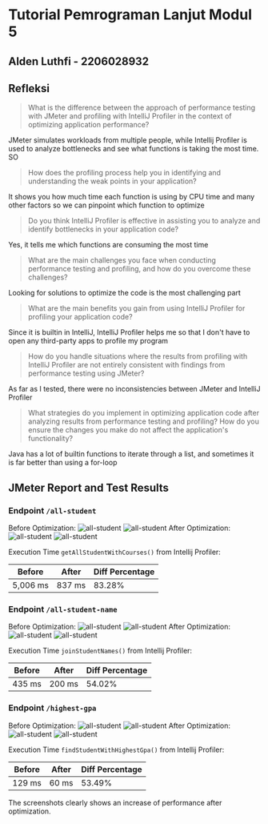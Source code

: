 # Tutorial Pemrograman Lanjut Modul 5
## Alden Luthfi - 2206028932

## Refleksi

> What is the difference between the approach of performance testing with JMeter and profiling with IntelliJ Profiler in the context of optimizing application performance?

JMeter simulates workloads from multiple people, while Intellij Profiler is used to analyze bottlenecks and see what functions is taking the most time. SO 

> How does the profiling process help you in identifying and understanding the weak points in your application?

It shows you how much time each function is using by CPU time and many other factors so we can pinpoint which function to optimize

> Do you think IntelliJ Profiler is effective in assisting you to analyze and identify bottlenecks in your application code?

Yes, it tells me which functions are consuming the most time

> What are the main challenges you face when conducting performance testing and profiling, and how do you overcome these challenges?

Looking for solutions to optimize the code is the most challenging part

> What are the main benefits you gain from using IntelliJ Profiler for profiling your application code?

Since it is builtin in IntelliJ, IntelliJ Profiler helps me so that I don't have to open any third-party apps to profile my program 

> How do you handle situations where the results from profiling with IntelliJ Profiler are not entirely consistent with findings from performance testing using JMeter?

As far as I tested, there were no inconsistencies between JMeter and IntelliJ Profiler

> What strategies do you implement in optimizing application code after analyzing results from performance testing and profiling? How do you ensure the changes you make do not affect the application's functionality?

Java has a lot of builtin functions to iterate through a list, and sometimes it is far better than using a for-loop


## JMeter Report and Test Results
### **Endpoint** `/all-student`
Before Optimization:
<img src="images/getAllStudentWithCourses() 1.png" alt="all-student">
<img src="images/getAllStudentWithCourses() 3.png" alt="all-student"/>
After Optimization:
<img src="images/getAllStudentWithCourses() 2.png" alt="all-student">
<img src="images/getAllStudentWithCourses() 4.png" alt="all-student"/>

Execution Time `getAllStudentWithCourses()` from Intellij Profiler:

| Before   | After  | Diff Percentage |
|----------|--------|----------------|
| 5,006 ms | 837 ms | 83.28%         |

### **Endpoint** `/all-student-name`
Before Optimization:
<img src="images/joinStudentNames() 1.png" alt="all-student">
<img src="images/joinStudentNames() 3.png" alt="all-student">
After Optimization:
<img src="images/joinStudentNames() 2.png" alt="all-student">
<img src="images/joinStudentNames() 4.png" alt="all-student">

Execution Time `joinStudentNames()` from Intellij Profiler:

| Before | After  | Diff Percentage |
|--------|--------| -- |
| 435 ms | 200 ms | 54.02% |

### **Endpoint** `/highest-gpa`
Before Optimization:
<img src="images/findStudentWithHighestGpa() 1.png" alt="all-student">
<img src="images/findStudentWithHighestGpa() 3.png" alt="all-student">
After Optimization:
<img src="images/findStudentWithHighestGpa() 2.png" alt="all-student">
<img src="images/findStudentWithHighestGpa() 4.png" alt="all-student">

Execution Time `findStudentWithHighestGpa()` from Intellij Profiler:

| Before | After | Diff Percentage |
|--------|-------| -- |
| 129 ms | 60 ms | 53.49% |

The screenshots clearly shows an increase of performance after optimization.